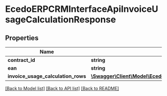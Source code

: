 # EcedoERPCRMInterfaceApiInvoiceUsageCalculationResponse

## Properties
Name | Type | Description | Notes
------------ | ------------- | ------------- | -------------
**contract_id** | **string** |  | [optional] 
**ean** | **string** |  | [optional] 
**invoice_usage_calculation_rows** | [**\Swagger\Client\Model\EcedoERPCRMInterfaceApiCompactInvoiceUsageCalculationRow[]**](EcedoERPCRMInterfaceApiCompactInvoiceUsageCalculationRow.md) |  | [optional] 

[[Back to Model list]](../README.md#documentation-for-models) [[Back to API list]](../README.md#documentation-for-api-endpoints) [[Back to README]](../README.md)


